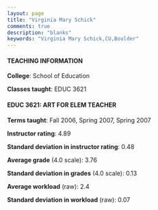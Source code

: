 ```yaml
---
layout: page
title: "Virginia Mary Schick" 
comments: true
description: "blanks"
keywords: "Virginia Mary Schick,CU,Boulder"
---
```

<head>
<script src="https://ajax.googleapis.com/ajax/libs/jquery/2.1.3/jquery.min.js"></script>
<script src="https://dl.dropboxusercontent.com/s/pc42nxpaw1ea4o9/highcharts.js?dl=0"></script>
<!-- <script src="../assets/js/highcharts.js"></script> -->
<style type="text/css">@font-face {
	font-family: "Bebas Neue";
	src: url(https://www.filehosting.org/file/details/544349/BebasNeue Regular.otf) format("opentype");
	}
	h1.Bebas { 
		font-family: "Bebas Neue", Verdana, Tahoma;
	}
</style>
</head>
	   
#### TEACHING INFORMATION

**College**: School of Education

**Classes taught**: EDUC 3621

#### EDUC 3621: ART FOR ELEM TEACHER

**Terms taught**: Fall 2006, Spring 2007, Spring 2007

**Instructor rating**: 4.89

**Standard deviation in instructor rating**: 0.48

**Average grade** (4.0 scale): 3.76

**Standard deviation in grades** (4.0 scale): 0.13

**Average workload** (raw): 2.4

**Standard deviation in workload** (raw): 0.07

